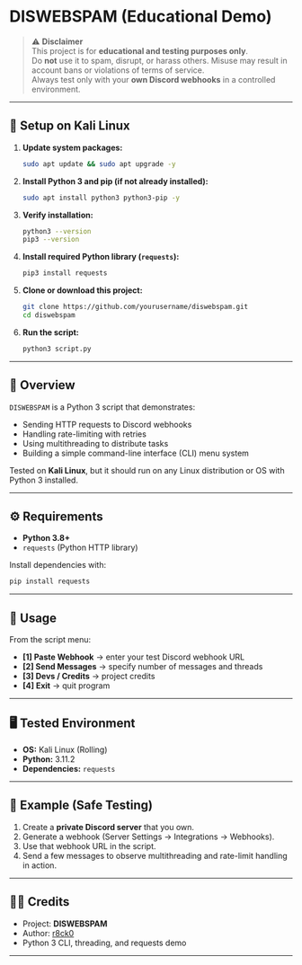 # DISWEBSPAM (Educational Demo)

> ⚠️ **Disclaimer**  
> This project is for **educational and testing purposes only**.  
> Do **not** use it to spam, disrupt, or harass others. Misuse may result in account bans or violations of terms of service.  
> Always test only with your **own Discord webhooks** in a controlled environment.  

---

## 🐧 Setup on Kali Linux

1. **Update system packages:**
   ```bash
   sudo apt update && sudo apt upgrade -y
   ```

2. **Install Python 3 and pip (if not already installed):**
   ```bash
   sudo apt install python3 python3-pip -y
   ```

3. **Verify installation:**
   ```bash
   python3 --version
   pip3 --version
   ```

4. **Install required Python library (`requests`):**
   ```bash
   pip3 install requests
   ```

5. **Clone or download this project:**
   ```bash
   git clone https://github.com/yourusername/diswebspam.git
   cd diswebspam
   ```

6. **Run the script:**
   ```bash
   python3 script.py
   ```

---

## 📌 Overview
`DISWEBSPAM` is a Python 3 script that demonstrates:
- Sending HTTP requests to Discord webhooks
- Handling rate-limiting with retries
- Using multithreading to distribute tasks
- Building a simple command-line interface (CLI) menu system

Tested on **Kali Linux**, but it should run on any Linux distribution or OS with Python 3 installed.

---

## ⚙️ Requirements
- **Python 3.8+**
- `requests` (Python HTTP library)

Install dependencies with:

```bash
pip install requests
```

---

## 🚀 Usage

From the script menu:
- **[1] Paste Webhook** → enter your test Discord webhook URL  
- **[2] Send Messages** → specify number of messages and threads  
- **[3] Devs / Credits** → project credits  
- **[4] Exit** → quit program  

---

## 🖥️ Tested Environment
- **OS:** Kali Linux (Rolling)  
- **Python:** 3.11.2  
- **Dependencies:** `requests`  

---

## 🧪 Example (Safe Testing)
1. Create a **private Discord server** that you own.  
2. Generate a webhook (Server Settings → Integrations → Webhooks).  
3. Use that webhook URL in the script.  
4. Send a few messages to observe multithreading and rate-limit handling in action.  

---

## 👨‍💻 Credits
- Project: **DISWEBSPAM**  
- Author: [r8ck0](https://github.com/r8ck0)  
- Python 3 CLI, threading, and requests demo  

---

